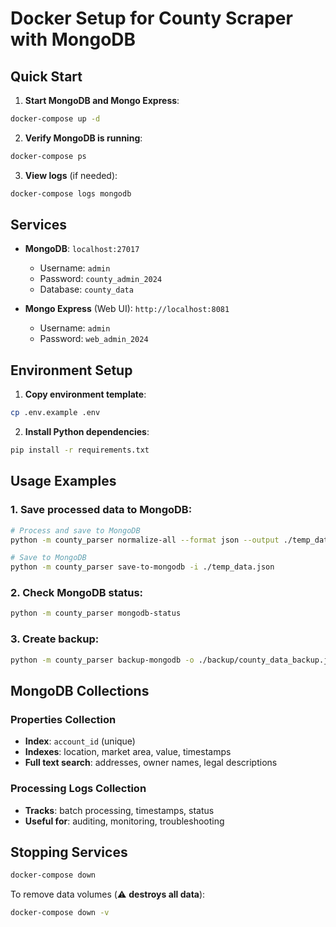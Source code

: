# Docker Setup for County Scraper with MongoDB

## Quick Start

1. **Start MongoDB and Mongo Express**:
```bash
docker-compose up -d
```

2. **Verify MongoDB is running**:
```bash
docker-compose ps
```

3. **View logs** (if needed):
```bash
docker-compose logs mongodb
```

## Services

- **MongoDB**: `localhost:27017`
  - Username: `admin`
  - Password: `county_admin_2024`
  - Database: `county_data`

- **Mongo Express** (Web UI): `http://localhost:8081`
  - Username: `admin`
  - Password: `web_admin_2024`

## Environment Setup

1. **Copy environment template**:
```bash
cp .env.example .env
```

2. **Install Python dependencies**:
```bash
pip install -r requirements.txt
```

## Usage Examples

### 1. Save processed data to MongoDB:
```bash
# Process and save to MongoDB
python -m county_parser normalize-all --format json --output ./temp_data.json --sample-size 500

# Save to MongoDB
python -m county_parser save-to-mongodb -i ./temp_data.json
```

### 2. Check MongoDB status:
```bash
python -m county_parser mongodb-status
```

### 3. Create backup:
```bash
python -m county_parser backup-mongodb -o ./backup/county_data_backup.json
```

## MongoDB Collections

### Properties Collection
- **Index**: `account_id` (unique)
- **Indexes**: location, market area, value, timestamps
- **Full text search**: addresses, owner names, legal descriptions

### Processing Logs Collection  
- **Tracks**: batch processing, timestamps, status
- **Useful for**: auditing, monitoring, troubleshooting

## Stopping Services

```bash
docker-compose down
```

To remove data volumes (⚠️ **destroys all data**):
```bash
docker-compose down -v
```
